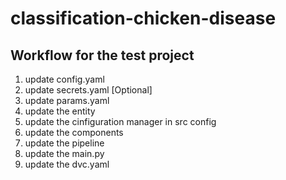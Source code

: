 # classification-chicken-disease


## Workflow for the test project

1. update config.yaml
2. update secrets.yaml [Optional]
3. update params.yaml
4. update the entity
5. update the cinfiguration manager in src config
6. update the components
7. update the pipeline
8. update the main.py
9. update the dvc.yaml